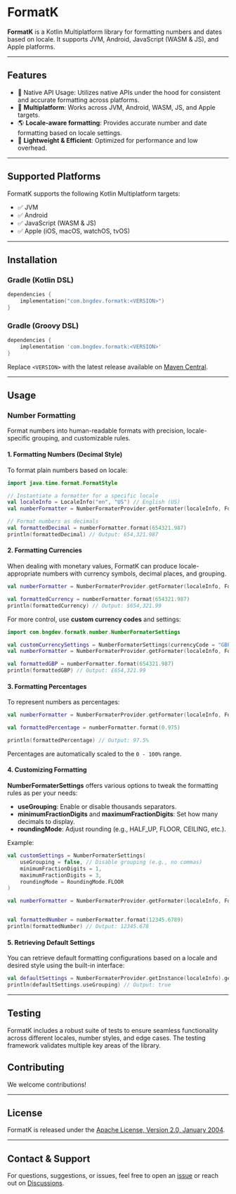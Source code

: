 # FormatK



**FormatK** is a Kotlin Multiplatform library for formatting numbers and dates based on locale. It supports JVM, Android, JavaScript (WASM & JS), and Apple platforms.

---

## Features
- 🔧 Native API Usage: Utilizes native APIs under the hood for consistent and accurate formatting across platforms.
- 📌 **Multiplatform**: Works across JVM, Android, WASM, JS, and Apple targets.
- 🌎 **Locale-aware formatting**: Provides accurate number and date formatting based on locale settings.
- 🚀 **Lightweight & Efficient**: Optimized for performance and low overhead.
---

## Supported Platforms

FormatK supports the following Kotlin Multiplatform targets:

- ✅ JVM
- ✅ Android
- ✅ JavaScript (WASM & JS)
- ✅ Apple (iOS, macOS, watchOS, tvOS)

---

## Installation

### Gradle (Kotlin DSL)

```kotlin
dependencies {
    implementation("com.bngdev.formatk:<VERSION>")
}
```

### Gradle (Groovy DSL)

```groovy
dependencies {
    implementation 'com.bngdev.formatk:<VERSION>'
}
```

Replace `<VERSION>` with the latest release available on [Maven Central](https://search.maven.org/search?q=g\:com.bngdev.formatk).

---


## Usage

### Number Formatting

Format numbers into human-readable formats with precision, locale-specific grouping, and customizable rules.

#### 1. Formatting Numbers (Decimal Style)

To format plain numbers based on locale:

```kotlin
import java.time.format.FormatStyle

// Instantiate a formatter for a specific locale
val localeInfo = LocaleInfo("en", "US") // English (US)
val numberFormatter = NumberFormaterProvider.getFormater(localeInfo, FormatStyle.DECIMAL)

// Format numbers as decimals
val formattedDecimal = numberFormatter.format(654321.987)
println(formattedDecimal) // Output: 654,321.987
```

#### 2. Formatting Currencies

When dealing with monetary values, FormatK can produce locale-appropriate numbers with currency symbols, decimal places, and grouping.

```kotlin
val numberFormatter = NumberFormaterProvider.getFormater(localeInfo, FormatStyle.CURRENCY)

val formattedCurrency = numberFormatter.format(654321.987)
println(formattedCurrency) // Output: $654,321.99
```

For more control, use **custom currency codes** and settings:

```kotlin
import com.bngdev.formatk.number.NumberFormaterSettings

val customCurrencySettings = NumberFormaterSettings(currencyCode = "GBP")
val numberFormatter = NumberFormaterProvider.getFormater(localeInfo, FormatStyle.CURRENCY, customCurrencySettings)

val formattedGBP = numberFormatter.format(654321.987)
println(formattedGBP) // Output: £654,321.99
```

#### 3. Formatting Percentages

To represent numbers as percentages:

```kotlin
val numberFormatter = NumberFormaterProvider.getFormater(localeInfo, FormatStyle.PERCENT)

val formattedPercentage = numberFormatter.format(0.975)

println(formattedPercentage) // Output: 97.5%
```

Percentages are automatically scaled to the `0 - 100%` range.

#### 4. Customizing Formatting

**NumberFormaterSettings** offers various options to tweak the formatting rules as per your needs:

- **useGrouping**: Enable or disable thousands separators.
- **minimumFractionDigits** and **maximumFractionDigits**: Set how many decimals to display.
- **roundingMode**: Adjust rounding (e.g., HALF_UP, FLOOR, CEILING, etc.).

Example:

```kotlin
val customSettings = NumberFormaterSettings(
    useGrouping = false, // Disable grouping (e.g., no commas)
    minimumFractionDigits = 1,
    maximumFractionDigits = 3,
    roundingMode = RoundingMode.FLOOR
)

val numberFormatter = NumberFormaterProvider.getFormater(localeInfo, FormatStyle.DECIMAL, customSettings)


val formattedNumber = numberFormatter.format(12345.6789)
println(formattedNumber) // Output: 12345.678
```

#### 5. Retrieving Default Settings

You can retrieve default formatting configurations based on a locale and desired style using the built-in interface:

```kotlin
val defaultSettings = NumberFormaterProvider.getInstance(localeInfo).getDefaultSettings(FormatStyle.CURRENCY)
println(defaultSettings.useGrouping) // Output: true
```

---

## Testing

FormatK includes a robust suite of tests to ensure seamless functionality across different locales, number styles, and edge cases. The testing framework validates multiple key areas of the library.

## Contributing

We welcome contributions!

---

## License

FormatK is released under the [Apache License, Version 2.0, January 2004](LICENSE).

---

## Contact & Support

For questions, suggestions, or issues, feel free to open an [issue](https://github.com/kkalisz/FormatK/issues) or reach out on [Discussions](https://github.com/kkalisz/FormatK/discussions).

